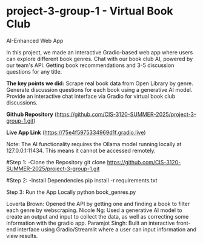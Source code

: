 # project-3-group-1 - Virtual Book Club
AI-Enhanced Web App
<!-- purpose of the program --> In this project, we made an interactive Gradio-based web app where users can explore different book genres.  Chat with our book club AI, powered by our team's API. Getting book recommendations and 3-5 discussion questions for any title.

**The key points we did:**
Scrape real book data from Open Library by genre.
Generate discussion questions for each book using a generative AI model.
Provide an interactive chat interface via Gradio for virtual book club discussions.

**Github Repository** (https://github.com/CIS-3120-SUMMER-2025/project-3-group-1.git)

**Live App Link** (https://75e4f5975334969d1f.gradio.live)
<!-- how to run the program --> 

Note: The AI functionality requires the Ollama model running locally at 127.0.0.1:11434. This means it cannot be accessed remotely.

#Step 1: 
-Clone the Repository 
git clone https://github.com/CIS-3120-SUMMER-2025/project-3-group-1.git

#Step 2: 
-Install Dependencies 
pip install -r requirements.txt

Step 3:
Run the App Locally
python book_genres.py


<!-- each member's contributions -->
Loverta Brown: Opened the API by getting one and finding a book to filter each genre by webscraping. 
Nicole Ng: Used a generative AI model to create an output and input to collect the data, as well as correcting some information with the gradio app.
Paramjot Singh: Built an interactive front-end interface using Gradio/Streamlit where a user can input information and view results.

